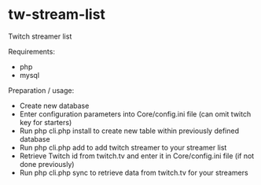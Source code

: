 # tw-stream-list
Twitch streamer list

Requirements:
- php
- mysql

Preparation / usage:
- Create new database
- Enter configuration parameters into Core/config.ini file (can omit twitch key for starters)
- Run php cli.php install to create new table within previously defined database
- Run php cli.php add <username> to add twitch streamer to your streamer list
- Retrieve Twitch id from twitch.tv and enter it in Core/config.ini file (if not done previously)
- Run php cli.php sync to retrieve data from twitch.tv for your streamers

